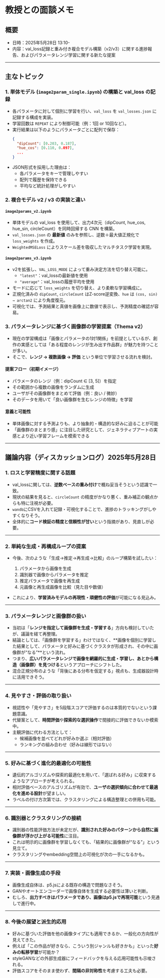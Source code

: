 # 教授との面談メモ

## 概要

- 日時：2025年5月28日 13:10-
- 内容：val_loss記録と重み付き複合モデル構築（v2/v3）に関する進捗報告、およびパラメータレンジ学習に関する新たな提案

---

## 主なトピック

### 1. 単体モデル (`image2param_single.ipynb`) の構築と val_loss の記録

- 各パラメータに対して個別に学習を行い、`val_loss` を `val_losses.json` に記録する構成を実装。
- 学習回数は `REPEAT` により制御可能（例：1回 or 10回など）。
- 実行結果は以下のようにパラメータごとに配列で保存：
  ```json
  {
    "dipCount": [0.203, 0.187],
    "hue_cos": [0.110, 0.097],
    ...
  }
  ```
- JSON形式を採用した理由は：
  - 各パラメータをキーで管理しやすい
  - 配列で履歴を保持できる
  - 平均など統計処理がしやすい

### 2. 複合モデル v2 / v3 の実装と違い

#### `image2params_v2.ipynb`

- 単体モデルの val_loss を使用して、出力4次元（dipCount, hue_cos, hue_sin, circleCount）を同時回帰する CNN を構築。
- `val_losses.json` の **最新値** のみを参照し、逆数＋最大値正規化で `loss_weights` を作成。
- `WeightedMSELoss` によりスケール差を吸収したマルチタスク学習を実現。

#### `image2params_v3.ipynb`

- v2を拡張し、`VAL_LOSS_MODE` によって重み決定方法を切り替え可能に。
  - `"latest"`：val_lossの最新値を使用
  - `"average"`：val_lossの履歴平均を使用
- モードに応じて `loss_weights` を切り替え、より柔軟な学習構成に。
- 正規化済みの `dipCount`, `circleCount` はZ-score逆変換、`hue` は `(cos, sin) → arctan2` により角度復元。
- 可視化では、予測結果と真値を画像上に数値で表示し、予測精度の確認が容易。

### 3. パラメータレンジに基づく画像群の学習提案（Thema v2）

- 現在の学習構成は「画像とパラメータの1対1関係」を前提としているが、創作の実感としては「ある程度のレンジが生み出す作品群」が魅力を持つことが多い。
- そこで、**レンジ → 複数画像 → 評価** という単位で学習させる流れを検討。

#### 提案フロー（初期イメージ）

- パラメータのレンジ（例：dipCount ∈ [3, 5]）を指定
- その範囲から複数の画像をランダムに生成
- ユーザがその画像群をまとめて評価（例：良い / 微妙）
- そのデータを用いて「良い画像群を生むレンジの特徴」を学習

#### 意義と可能性

- 単体画像に対する予測よりも、より抽象的・構造的な好みに迫ることが可能
- 「画像群のまとまり感」に注目した研究として、ジェネラティブアートの実感とより近い学習フレームを模索できる

---

## 議論内容（ディスカッションログ）2025年5月28日

### 1. ロスと学習精度に関する話題

- val_lossに関しては、**逆数ベースの重み付け**で概ね妥当そうという認識で一致。
- 現状の結果を見ると、`circleCount` の精度がかなり悪く、重み補正の観点からも特に注視が必要。
- `wandb`にCSVを入れて記録・可視化することで、進捗のトラッキングがしやすくなりそう。
- 全体的に**コード検証の精度と信頼性が甘い**という指摘があり、見直しが必要。

---

### 2. 単純な生成・再構成ループの提案

- 今後、次のような「生成→推定→再生成→比較」のループ構築を試したい：
  1. パラメータから画像を生成
  2. 識別器で画像からパラメータを推定
  3. 推定パラメータで画像を再生成
  4. 元画像と再生成画像を比較（見た目や数値）

- これにより、**学習済みモデルの再現性・頑健性の評価**が可能になる見込み。

---

### 3. パラメータレンジと画像群の扱い

- 当初は「**レンジを指定して画像群を生成・学習する**」方向も検討していたが、議論を経て再整理。
- 結論としては、「画像群を学習する」わけではなく、**画像を個別に学習した結果として、パラメータと好みに基づくクラスタが形成され、その中に画像群が“なる”**という流れ。
- つまり、**広いパラメータレンジで画像を網羅的に生成・学習し、あとから構造（画像群）を見つける**というアプローチにシフトした。
- 混合正規分布のような「背後にある分布を仮定する」視点も、生成器設計時に活用できそう。

---

### 4. 見やすさ・評価の取り扱い

- 視認性や「見やすさ」を5段階スコアで評価するのは本質的でないという課題意識。
- 代替案として、**時間評価**や**探索的な選択操作**で間接的に評価できないか模索中。
- 主観評価に代わる方法として：
  - 候補画像を並べてどれが好みか選ぶ（相対評価）
  - ランキングの組み合わせ（好みは線形ではない）

---

### 5. 好みに基づく進化的最適化の可能性

- 遺伝的アルゴリズムや探索的最適化を用いて、「選ばれる好み」に収束するようなアプローチが考えられる。
- 相対評価ベースのアルゴリズムが有効で、**ユーザの選択傾向に合わせて最適化を進める設計**が望ましい。
- ラベルの付け方次第では、クラスタリングによる構造整理との併用も可能。

---

### 6. 識別器とクラスタリングの接続

- 識別器の性能評価方法が未定だが、**識別された好みのパターンから自然に画像群が浮かび上がる可能性**に注目。
- これは明示的に画像群を学習しなくても、「結果的に画像群が“なる”」という見立て。
- クラスタリングやembedding空間上の可視化が次の一手になるかも。

---

### 7. 実装・画像生成の手段

- 画像生成自体は、p5.jsによる既存の構造で問題なさそう。
- GANやオートエンコーダーで画像自体を生成する必要性は薄いと判断。
- むしろ、**出力すべきはパラメータであり、画像はp5.jsで再現可能**という見通しで進行中。

---

### 8. 今後の展望と派生的応用

- 好みに基づいた評価を他の画像タイプにも適用できるか、一般化の方向性が見えてきた。
- 例えば「この作品が好きなら、こういう別ジャンルも好きかも」といった**好みの転移学習**が可能か？
- styleGANなどの外部生成器にフィードバックを与える応用可能性も示唆される。
- 評価スコアをそのまま使わず、**間隔の非対称性**を考慮する工夫も必要。